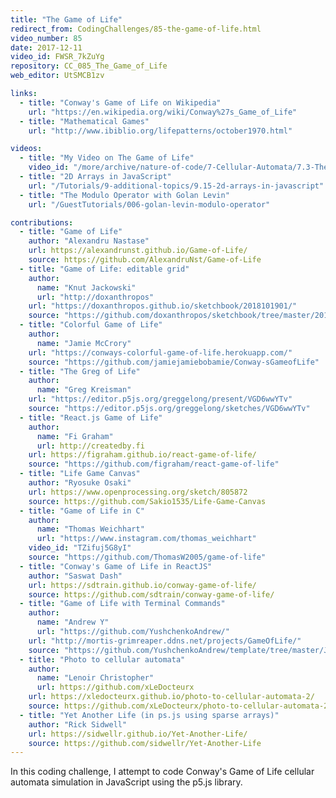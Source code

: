```yaml
---
title: "The Game of Life"
redirect_from: CodingChallenges/85-the-game-of-life.html
video_number: 85
date: 2017-12-11
video_id: FWSR_7kZuYg
repository: CC_085_The_Game_of_Life
web_editor: UtSMCB1zv

links:
  - title: "Conway's Game of Life on Wikipedia"
    url: "https://en.wikipedia.org/wiki/Conway%27s_Game_of_Life"
  - title: "Mathematical Games"
    url: "http://www.ibiblio.org/lifepatterns/october1970.html"

videos:
  - title: "My Video on The Game of Life"
    video_id: "/more/archive/nature-of-code/7-Cellular-Automata/7.3-The-Game-of-Life"
  - title: "2D Arrays in JavaScript"
    url: "/Tutorials/9-additional-topics/9.15-2d-arrays-in-javascript"
  - title: "The Modulo Operator with Golan Levin"
    url: "/GuestTutorials/006-golan-levin-modulo-operator"

contributions:
  - title: "Game of Life"
    author: "Alexandru Nastase"
    url: https://alexandrunst.github.io/Game-of-Life/
    source: https://github.com/AlexandruNst/Game-of-Life
  - title: "Game of Life: editable grid"
    author:
      name: "Knut Jackowski"
      url: "http://doxanthropos"
    url: "https://doxanthropos.github.io/sketchbook/2018101901/"
    source: "https://github.com/doxanthropos/sketchbook/tree/master/2018101901"
  - title: "Colorful Game of Life"
    author:
      name: "Jamie McCrory"
    url: "https://conways-colorful-game-of-life.herokuapp.com/"
    source: "https://github.com/jamiejamiebobamie/Conway-sGameofLife"
  - title: "The Greg of Life"
    author:
      name: "Greg Kreisman"
    url: "https://editor.p5js.org/greggelong/present/VGD6wwYTv"
    source: "https://editor.p5js.org/greggelong/sketches/VGD6wwYTv"
  - title: "React.js Game of Life"
    author:
      name: "Fi Graham"
      url: http://createdby.fi
    url: https://figraham.github.io/react-game-of-life/
    source: "https://github.com/figraham/react-game-of-life"
  - title: "Life Game Canvas"
    author: "Ryosuke Osaki"
    url: https://www.openprocessing.org/sketch/805872
    source: https://github.com/Sakio1535/Life-Game-Canvas
  - title: "Game of Life in C"
    author:
      name: "Thomas Weichhart"
      url: "https://www.instagram.com/thomas_weichhart"
    video_id: "TZifuj5G8yI"
    source: "https://github.com/ThomasW2005/game-of-life"
  - title: "Conway's Game of Life in ReactJS"
    author: "Saswat Dash"
    url: https://sdtrain.github.io/conway-game-of-life/
    source: https://github.com/sdtrain/conway-game-of-life/
  - title: "Game of Life with Terminal Commands"
    author:
      name: "Andrew Y"
      url: "https://github.com/YushchenkoAndrew/"
    url: "http://mortis-grimreaper.ddns.net/projects/GameOfLife/"
    source: "https://github.com/YushchenkoAndrew/template/tree/master/JS/GameOfLife"
  - title: "Photo to cellular automata"
    author:
      name: "Lenoir Christopher"
      url: https://github.com/xLeDocteurx
    url: https://xledocteurx.github.io/photo-to-cellular-automata-2/
    source: https://github.com/xLeDocteurx/photo-to-cellular-automata-2
  - title: "Yet Another Life (in ps.js using sparse arrays)"
    author: "Rick Sidwell"
    url: https://sidwellr.github.io/Yet-Another-Life/
    source: https://github.com/sidwellr/Yet-Another-Life
---
```

In this coding challenge, I attempt to code Conway's Game of Life cellular automata simulation in JavaScript using the p5.js library.
